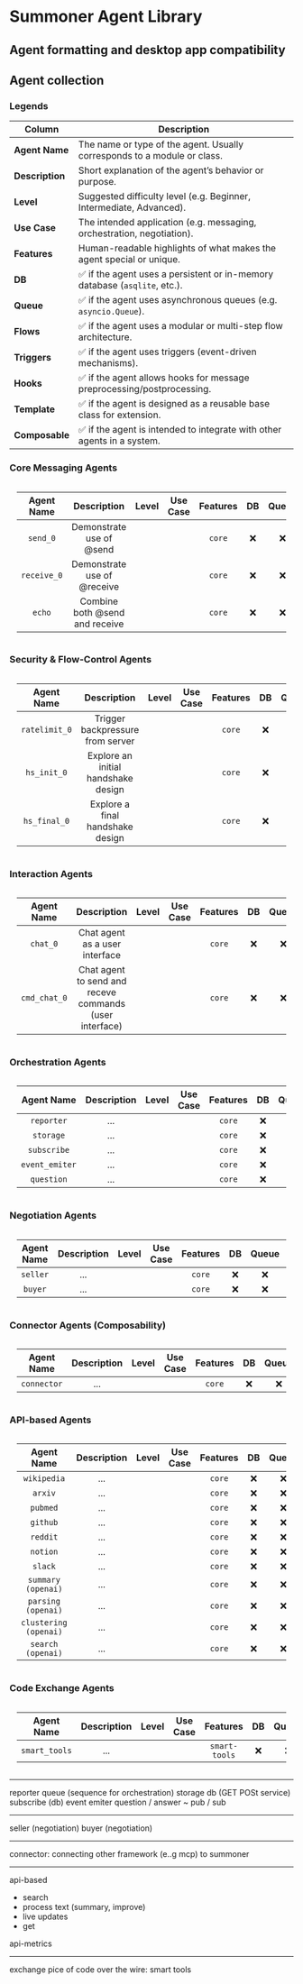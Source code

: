 # Summoner Agent Library

## Agent formatting and desktop app compatibility

## Agent collection

### Legends

| Column          | Description                                                               |
| --------------- | ------------------------------------------------------------------------- |
| **Agent Name**  | The name or type of the agent. Usually corresponds to a module or class.  |
| **Description** | Short explanation of the agent’s behavior or purpose.                     |
| **Level**       | Suggested difficulty level (e.g. Beginner, Intermediate, Advanced).       |
| **Use Case**    | The intended application (e.g. messaging, orchestration, negotiation).    |
| **Features**    | Human-readable highlights of what makes the agent special or unique.      |
| **DB**          | ✅ if the agent uses a persistent or in-memory database (`asqlite`, etc.). |
| **Queue**       | ✅ if the agent uses asynchronous queues (e.g. `asyncio.Queue`).           |
| **Flows**       | ✅ if the agent uses a modular or multi-step flow architecture.            |
| **Triggers**    | ✅ if the agent uses triggers (event-driven mechanisms).                   |
| **Hooks**       | ✅ if the agent allows hooks for message preprocessing/postprocessing.     |
| **Template**    | ✅ if the agent is designed as a reusable base class for extension.        |
| **Composable**  | ✅ if the agent is intended to integrate with other agents in a system.    |


### Core Messaging Agents

<div style="display: flex; justify-content: center;">
<table style="border-collapse: collapse; width: 95%; text-align: center;">
    <thead>
    <tr>
        <th style="width: 10%; text-align: center;">Agent Name</th>
        <th style="width: 30%; text-align: center;">Description</th>
        <th style="width: 10%; text-align: center;">Level</th>
        <th style="width: 10%; text-align: center;">Use Case</th>
        <th style="width: 10%; text-align: center;">Features</th>
        <th style="width: 5%; text-align: center;">DB</th>
        <th style="width: 5%; text-align: center;">Queue</th>
        <th style="width: 5%; text-align: center;">Flows</th>
        <th style="width: 5%; text-align: center;">Triggers</th>
        <th style="width: 5%; text-align: center;">Hooks</th>
        <th style="width: 5%; text-align: center;">Template</th>
        <th style="width: 5%; text-align: center;">Composable</th>
    </tr>
    </thead>
    <tbody>
    <tr>
        <td><code>send_0</code></td>
        <td>Demonstrate use of @send</td>
        <td><img src="https://img.shields.io/badge/Beginner-2fc56c" alt=""></td>
        <td><img src="https://img.shields.io/badge/Messaging-blue"alt=""></td>
        <td><code>core</code></td>
        <td>❌</td><td>❌</td><td>❌</td><td>❌</td><td>❌</td><td>❌</td><td>❌</td>
    </tr>
    <tr>
        <td><code>receive_0</code></td>
        <td>Demonstrate use of @receive</td>
        <td><img src="https://img.shields.io/badge/Beginner-2fc56c" alt=""></td>
        <td><img src="https://img.shields.io/badge/Messaging-blue"alt=""></td>
        <td><code>core</code></td>
        <td>❌</td><td>❌</td><td>❌</td><td>❌</td><td>❌</td><td>❌</td><td>❌</td>
    </tr>
    <tr>
        <td><code>echo</code></td>
        <td>Combine both @send and receive</td>
        <td><img src="https://img.shields.io/badge/Beginner-2fc56c" alt=""></td>
        <td><img src="https://img.shields.io/badge/Messaging-blue"alt=""></td>
        <td><code>core</code></td>
        <td>❌</td><td>❌</td><td>❌</td><td>❌</td><td>❌</td><td>❌</td><td>❌</td>
    </tr>
    </tbody>
</table>
</div>

### Security & Flow-Control Agents

<div style="display: flex; justify-content: center;">
<table style="border-collapse: collapse; width: 95%; text-align: center;">
    <thead>
    <tr>
        <th style="width: 10%; text-align: center;">Agent Name</th>
        <th style="width: 30%; text-align: center;">Description</th>
        <th style="width: 10%; text-align: center;">Level</th>
        <th style="width: 10%; text-align: center;">Use Case</th>
        <th style="width: 10%; text-align: center;">Features</th>
        <th style="width: 5%; text-align: center;">DB</th>
        <th style="width: 5%; text-align: center;">Queue</th>
        <th style="width: 5%; text-align: center;">Flows</th>
        <th style="width: 5%; text-align: center;">Triggers</th>
        <th style="width: 5%; text-align: center;">Hooks</th>
        <th style="width: 5%; text-align: center;">Template</th>
        <th style="width: 5%; text-align: center;">Composable</th>
    </tr>
    </thead>
    <tbody>
    <tr>
        <td><code>ratelimit_0</code></td>
        <td>Trigger backpressure from server</td>
        <td><img src="https://img.shields.io/badge/Beginner-2fc56c" alt=""></td>
        <td><img src="https://img.shields.io/badge/Red_Team-blue" alt=""></td>
        <td><code>core</code></td>
        <td>❌</td><td>❌</td><td>❌</td><td>❌</td><td>❌</td><td>❌</td><td>❌</td>
    </tr>
    <tr>
        <td><code>hs_init_0</code></td>
        <td>Explore an initial handshake design</td>
        <td><img src="https://img.shields.io/badge/Beginner-2fc56c" alt=""></td>
        <td><img src="https://img.shields.io/badge/Handshake-blue" alt=""></td>
        <td><code>core</code></td>
        <td>❌</td><td>❌</td><td>❌</td><td>❌</td><td>❌</td><td>❌</td><td>❌</td>
    </tr>
    <tr>
        <td><code>hs_final_0</code></td>
        <td>Explore a final handshake design</td>
        <td><img src="https://img.shields.io/badge/Beginner-2fc56c" alt=""></td>
        <td><img src="https://img.shields.io/badge/Handshake-blue" alt=""></td>
        <td><code>core</code></td>
        <td>❌</td><td>❌</td><td>❌</td><td>❌</td><td>❌</td><td>❌</td><td>❌</td>
    </tr>
    </tbody>
</table>
</div>

### Interaction Agents

<div style="display: flex; justify-content: center;">
<table style="border-collapse: collapse; width: 95%; text-align: center;">
    <thead>
    <tr>
        <th style="width: 10%; text-align: center;">Agent Name</th>
        <th style="width: 30%; text-align: center;">Description</th>
        <th style="width: 10%; text-align: center;">Level</th>
        <th style="width: 10%; text-align: center;">Use Case</th>
        <th style="width: 10%; text-align: center;">Features</th>
        <th style="width: 5%; text-align: center;">DB</th>
        <th style="width: 5%; text-align: center;">Queue</th>
        <th style="width: 5%; text-align: center;">Flows</th>
        <th style="width: 5%; text-align: center;">Triggers</th>
        <th style="width: 5%; text-align: center;">Hooks</th>
        <th style="width: 5%; text-align: center;">Template</th>
        <th style="width: 5%; text-align: center;">Composable</th>
    </tr>
    </thead>
    <tbody>
    <tr>
        <td><code>chat_0</code></td>
        <td>Chat agent as a user interface</td>
        <td><img src="https://img.shields.io/badge/Beginner-2fc56c" alt=""></td>
        <td><img src="https://img.shields.io/badge/Interaction-blue" alt=""></td>
        <td><code>core</code></td>
        <td>❌</td><td>❌</td><td>❌</td><td>❌</td><td>❌</td><td>❌</td><td>❌</td>
    </tr>
    <tr>
        <td><code>cmd_chat_0</code></td>
        <td>Chat agent to send and receve commands (user interface)</td>
        <td><img src="https://img.shields.io/badge/Beginner-2fc56c" alt=""></td>
        <td><img src="https://img.shields.io/badge/Interaction-blue" alt=""></td>
        <td><code>core</code></td>
        <td>❌</td><td>❌</td><td>❌</td><td>❌</td><td>❌</td><td>❌</td><td>❌</td>
    </tr>
    </tbody>
</table>
</div>

### Orchestration Agents

<div style="display: flex; justify-content: center;">
<table style="border-collapse: collapse; width: 95%; text-align: center;">
    <thead>
    <tr>
        <th style="width: 10%; text-align: center;">Agent Name</th>
        <th style="width: 30%; text-align: center;">Description</th>
        <th style="width: 10%; text-align: center;">Level</th>
        <th style="width: 10%; text-align: center;">Use Case</th>
        <th style="width: 10%; text-align: center;">Features</th>
        <th style="width: 5%; text-align: center;">DB</th>
        <th style="width: 5%; text-align: center;">Queue</th>
        <th style="width: 5%; text-align: center;">Flows</th>
        <th style="width: 5%; text-align: center;">Triggers</th>
        <th style="width: 5%; text-align: center;">Hooks</th>
        <th style="width: 5%; text-align: center;">Template</th>
        <th style="width: 5%; text-align: center;">Composable</th>
    </tr>
    </thead>
    <tbody>
    <tr>
        <td><code>reporter</code></td>
        <td>...</td>
        <td><img src="https://img.shields.io/badge/Beginner-2fc56c" alt=""></td>
        <td><img src="https://img.shields.io/badge/Interaction-blue" alt=""></td>
        <td><code>core</code></td>
        <td>❌</td><td>❌</td><td>❌</td><td>❌</td><td>❌</td><td>❌</td><td>❌</td>
    </tr>
    <tr>
        <td><code>storage</code></td>
        <td>...</td>
        <td><img src="https://img.shields.io/badge/Beginner-2fc56c" alt=""></td>
        <td><img src="https://img.shields.io/badge/Interaction-blue" alt=""></td>
        <td><code>core</code></td>
        <td>❌</td><td>❌</td><td>❌</td><td>❌</td><td>❌</td><td>❌</td><td>❌</td>
    </tr>
    <tr>
        <td><code>subscribe</code></td>
        <td>...</td>
        <td><img src="https://img.shields.io/badge/Beginner-2fc56c" alt=""></td>
        <td><img src="https://img.shields.io/badge/Interaction-blue" alt=""></td>
        <td><code>core</code></td>
        <td>❌</td><td>❌</td><td>❌</td><td>❌</td><td>❌</td><td>❌</td><td>❌</td>
    </tr>
    <tr>
        <td><code>event_emiter</code></td>
        <td>...</td>
        <td><img src="https://img.shields.io/badge/Beginner-2fc56c" alt=""></td>
        <td><img src="https://img.shields.io/badge/Interaction-blue" alt=""></td>
        <td><code>core</code></td>
        <td>❌</td><td>❌</td><td>❌</td><td>❌</td><td>❌</td><td>❌</td><td>❌</td>
    </tr>
    <tr>
        <td><code>question</code></td>
        <td>...</td>
        <td><img src="https://img.shields.io/badge/Beginner-2fc56c" alt=""></td>
        <td><img src="https://img.shields.io/badge/Interaction-blue" alt=""></td>
        <td><code>core</code></td>
        <td>❌</td><td>❌</td><td>❌</td><td>❌</td><td>❌</td><td>❌</td><td>❌</td>
    </tr>
    </tbody>
</table>
</div>

### Negotiation Agents

<div style="display: flex; justify-content: center;">
<table style="border-collapse: collapse; width: 95%; text-align: center;">
    <thead>
    <tr>
        <th style="width: 10%; text-align: center;">Agent Name</th>
        <th style="width: 30%; text-align: center;">Description</th>
        <th style="width: 10%; text-align: center;">Level</th>
        <th style="width: 10%; text-align: center;">Use Case</th>
        <th style="width: 10%; text-align: center;">Features</th>
        <th style="width: 5%; text-align: center;">DB</th>
        <th style="width: 5%; text-align: center;">Queue</th>
        <th style="width: 5%; text-align: center;">Flows</th>
        <th style="width: 5%; text-align: center;">Triggers</th>
        <th style="width: 5%; text-align: center;">Hooks</th>
        <th style="width: 5%; text-align: center;">Template</th>
        <th style="width: 5%; text-align: center;">Composable</th>
    </tr>
    </thead>
    <tbody>
    <tr>
        <td><code>seller</code></td>
        <td>...</td>
        <td><img src="https://img.shields.io/badge/Beginner-2fc56c" alt=""></td>
        <td><img src="https://img.shields.io/badge/Interaction-blue" alt=""></td>
        <td><code>core</code></td>
        <td>❌</td><td>❌</td><td>❌</td><td>❌</td><td>❌</td><td>❌</td><td>❌</td>
    </tr>
    <tr>
        <td><code>buyer</code></td>
        <td>...</td>
        <td><img src="https://img.shields.io/badge/Beginner-2fc56c" alt=""></td>
        <td><img src="https://img.shields.io/badge/Interaction-blue" alt=""></td>
        <td><code>core</code></td>
        <td>❌</td><td>❌</td><td>❌</td><td>❌</td><td>❌</td><td>❌</td><td>❌</td>
    </tr>
    </tbody>
</table>
</div>

### Connector Agents (Composability)

<div style="display: flex; justify-content: center;">
<table style="border-collapse: collapse; width: 95%; text-align: center;">
    <thead>
    <tr>
        <th style="width: 10%; text-align: center;">Agent Name</th>
        <th style="width: 30%; text-align: center;">Description</th>
        <th style="width: 10%; text-align: center;">Level</th>
        <th style="width: 10%; text-align: center;">Use Case</th>
        <th style="width: 10%; text-align: center;">Features</th>
        <th style="width: 5%; text-align: center;">DB</th>
        <th style="width: 5%; text-align: center;">Queue</th>
        <th style="width: 5%; text-align: center;">Flows</th>
        <th style="width: 5%; text-align: center;">Triggers</th>
        <th style="width: 5%; text-align: center;">Hooks</th>
        <th style="width: 5%; text-align: center;">Template</th>
        <th style="width: 5%; text-align: center;">Composable</th>
    </tr>
    </thead>
    <tbody>
    <tr>
        <td><code>connector</code></td>
        <td>...</td>
        <td><img src="https://img.shields.io/badge/Beginner-2fc56c" alt=""></td>
        <td><img src="https://img.shields.io/badge/Interaction-blue" alt=""></td>
        <td><code>core</code></td>
        <td>❌</td><td>❌</td><td>❌</td><td>❌</td><td>❌</td><td>❌</td><td>❌</td>
    </tr>
    </tbody>
</table>
</div>

### API-based Agents

<div style="display: flex; justify-content: center;">
<table style="border-collapse: collapse; width: 95%; text-align: center;">
    <thead>
    <tr>
        <th style="width: 10%; text-align: center;">Agent Name</th>
        <th style="width: 30%; text-align: center;">Description</th>
        <th style="width: 10%; text-align: center;">Level</th>
        <th style="width: 10%; text-align: center;">Use Case</th>
        <th style="width: 10%; text-align: center;">Features</th>
        <th style="width: 5%; text-align: center;">DB</th>
        <th style="width: 5%; text-align: center;">Queue</th>
        <th style="width: 5%; text-align: center;">Flows</th>
        <th style="width: 5%; text-align: center;">Triggers</th>
        <th style="width: 5%; text-align: center;">Hooks</th>
        <th style="width: 5%; text-align: center;">Template</th>
        <th style="width: 5%; text-align: center;">Composable</th>
    </tr>
    </thead>
    <tbody>
    <tr>
        <td><code>wikipedia</code></td>
        <td>...</td>
        <td><img src="https://img.shields.io/badge/Beginner-2fc56c" alt=""></td>
        <td><img src="https://img.shields.io/badge/Interaction-blue" alt=""></td>
        <td><code>core</code></td>
        <td>❌</td><td>❌</td><td>❌</td><td>❌</td><td>❌</td><td>❌</td><td>❌</td>
    </tr>
    <tr>
        <td><code>arxiv</code></td>
        <td>...</td>
        <td><img src="https://img.shields.io/badge/Beginner-2fc56c" alt=""></td>
        <td><img src="https://img.shields.io/badge/Interaction-blue" alt=""></td>
        <td><code>core</code></td>
        <td>❌</td><td>❌</td><td>❌</td><td>❌</td><td>❌</td><td>❌</td><td>❌</td>
    </tr>
    <tr>
        <td><code>pubmed</code></td>
        <td>...</td>
        <td><img src="https://img.shields.io/badge/Beginner-2fc56c" alt=""></td>
        <td><img src="https://img.shields.io/badge/Interaction-blue" alt=""></td>
        <td><code>core</code></td>
        <td>❌</td><td>❌</td><td>❌</td><td>❌</td><td>❌</td><td>❌</td><td>❌</td>
    </tr>
    <tr>
        <td><code>github</code></td>
        <td>...</td>
        <td><img src="https://img.shields.io/badge/Beginner-2fc56c" alt=""></td>
        <td><img src="https://img.shields.io/badge/Interaction-blue" alt=""></td>
        <td><code>core</code></td>
        <td>❌</td><td>❌</td><td>❌</td><td>❌</td><td>❌</td><td>❌</td><td>❌</td>
    </tr>
    <tr>
        <td><code>reddit</code></td>
        <td>...</td>
        <td><img src="https://img.shields.io/badge/Beginner-2fc56c" alt=""></td>
        <td><img src="https://img.shields.io/badge/Interaction-blue" alt=""></td>
        <td><code>core</code></td>
        <td>❌</td><td>❌</td><td>❌</td><td>❌</td><td>❌</td><td>❌</td><td>❌</td>
    </tr>
    <tr>
        <td><code>notion</code></td>
        <td>...</td>
        <td><img src="https://img.shields.io/badge/Beginner-2fc56c" alt=""></td>
        <td><img src="https://img.shields.io/badge/Interaction-blue" alt=""></td>
        <td><code>core</code></td>
        <td>❌</td><td>❌</td><td>❌</td><td>❌</td><td>❌</td><td>❌</td><td>❌</td>
    </tr>
    <tr>
        <td><code>slack</code></td>
        <td>...</td>
        <td><img src="https://img.shields.io/badge/Beginner-2fc56c" alt=""></td>
        <td><img src="https://img.shields.io/badge/Interaction-blue" alt=""></td>
        <td><code>core</code></td>
        <td>❌</td><td>❌</td><td>❌</td><td>❌</td><td>❌</td><td>❌</td><td>❌</td>
    </tr>
    <tr>
        <td><code>summary (openai)</code></td>
        <td>...</td>
        <td><img src="https://img.shields.io/badge/Beginner-2fc56c" alt=""></td>
        <td><img src="https://img.shields.io/badge/Interaction-blue" alt=""></td>
        <td><code>core</code></td>
        <td>❌</td><td>❌</td><td>❌</td><td>❌</td><td>❌</td><td>❌</td><td>❌</td>
    </tr>
    <tr>
        <td><code>parsing (openai)</code></td>
        <td>...</td>
        <td><img src="https://img.shields.io/badge/Beginner-2fc56c" alt=""></td>
        <td><img src="https://img.shields.io/badge/Interaction-blue" alt=""></td>
        <td><code>core</code></td>
        <td>❌</td><td>❌</td><td>❌</td><td>❌</td><td>❌</td><td>❌</td><td>❌</td>
    </tr>
    <tr>
        <td><code>clustering (openai)</code></td>
        <td>...</td>
        <td><img src="https://img.shields.io/badge/Beginner-2fc56c" alt=""></td>
        <td><img src="https://img.shields.io/badge/Interaction-blue" alt=""></td>
        <td><code>core</code></td>
        <td>❌</td><td>❌</td><td>❌</td><td>❌</td><td>❌</td><td>❌</td><td>❌</td>
    </tr>
    <tr>
        <td><code>search (openai)</code></td>
        <td>...</td>
        <td><img src="https://img.shields.io/badge/Beginner-2fc56c" alt=""></td>
        <td><img src="https://img.shields.io/badge/Interaction-blue" alt=""></td>
        <td><code>core</code></td>
        <td>❌</td><td>❌</td><td>❌</td><td>❌</td><td>❌</td><td>❌</td><td>❌</td>
    </tr>
    </tbody>
</table>
</div>

### Code Exchange Agents

<div style="display: flex; justify-content: center;">
<table style="border-collapse: collapse; width: 95%; text-align: center;">
    <thead>
    <tr>
        <th style="width: 10%; text-align: center;">Agent Name</th>
        <th style="width: 30%; text-align: center;">Description</th>
        <th style="width: 10%; text-align: center;">Level</th>
        <th style="width: 10%; text-align: center;">Use Case</th>
        <th style="width: 10%; text-align: center;">Features</th>
        <th style="width: 5%; text-align: center;">DB</th>
        <th style="width: 5%; text-align: center;">Queue</th>
        <th style="width: 5%; text-align: center;">Flows</th>
        <th style="width: 5%; text-align: center;">Triggers</th>
        <th style="width: 5%; text-align: center;">Hooks</th>
        <th style="width: 5%; text-align: center;">Template</th>
        <th style="width: 5%; text-align: center;">Composable</th>
    </tr>
    </thead>
    <tbody>
    <tr>
        <td><code>smart_tools</code></td>
        <td>...</td>
        <td><img src="https://img.shields.io/badge/Beginner-2fc56c" alt=""></td>
        <td><img src="https://img.shields.io/badge/Interaction-blue" alt=""></td>
        <td><code>smart-tools</code></td>
        <td>❌</td><td>❌</td><td>❌</td><td>❌</td><td>❌</td><td>❌</td><td>❌</td>
    </tr>
    </tbody>
</table>
</div>



---
reporter queue (sequence for orchestration)
storage db (GET POSt service)
subscribe (db)
event emiter
question / answer ~ pub / sub

---

seller (negotiation)
buyer (negotiation)

----

connector: connecting other framework (e..g mcp) to summoner

---

api-based
- search
- process text (summary, improve)
- live updates
- get

api-metrics

---
exchange pice of code over the wire:
smart tools
